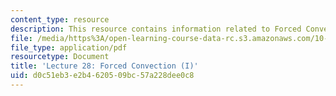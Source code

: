 ```yaml
---
content_type: resource
description: This resource contains information related to Forced Convection (I).
file: /media/https%3A/open-learning-course-data-rc.s3.amazonaws.com/10-626-electrochemical-energy-systems-spring-2014/d0c51eb3e2b4620509bc57a228dee0c8_MIT10_626S14_Lec28_ForCon.pdf
file_type: application/pdf
resourcetype: Document
title: 'Lecture 28: Forced Convection (I)'
uid: d0c51eb3-e2b4-6205-09bc-57a228dee0c8
---
```

